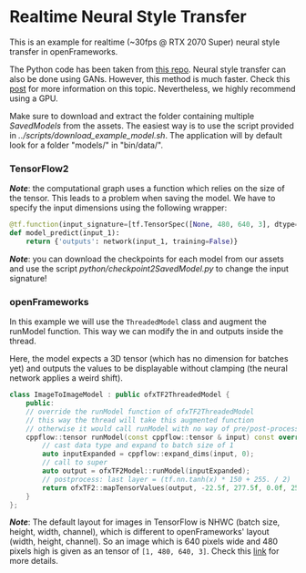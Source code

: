 # Realtime Neural Style Transfer
This is an example for realtime (~30fps @ RTX 2070 Super) neural style transfer in openFrameworks. 

The Python code has been taken from [this repo](https://github.com/cryu854/FastStyle). Neural style transfer can also be done using GANs. However, this method is much faster. Check this [post](https://www.tensorflow.org/tutorials/generative/style_transfer?hl=en) for more information on this topic.
Nevertheless, we highly recommend using a GPU.

Make sure to download and extract the folder containing multiple _SavedModels_ from the assets. The easiest way is to use the script provided in _../scripts/download_example_model.sh_. The application will by default look for a folder "models/" in "bin/data/".

### TensorFlow2 
***Note***: the computational graph uses a function which relies on the size of the tensor. This leads to a problem when saving the model. We have to specify the input dimensions using the following wrapper:
```python
@tf.function(input_signature=[tf.TensorSpec([None, 480, 640, 3], dtype=tf.float32)])
def model_predict(input_1):
    return {'outputs': network(input_1, training=False)}
```
***Note***: you can download the checkpoints for each model from our assets and use the script _python/checkpoint2SavedModel.py_ to change the input signature!

### openFrameworks
In this example we will use the `ThreadedModel` class and augment the runModel function. This way we can modify the in and outputs inside the thread. 

Here, the model expects a 3D tensor (which has no dimension for batches yet) and outputs the values to be displayable without clamping (the neural network applies a weird shift).
```C++
class ImageToImageModel : public ofxTF2ThreadedModel {
    public:
    // override the runModel function of ofxTF2ThreadedModel
    // this way the thread will take this augmented function 
    // otherwise it would call runModel with no way of pre/post-processing
    cppflow::tensor runModel(const cppflow::tensor & input) const override {
	    // cast data type and expand to batch size of 1
	    auto inputExpanded = cppflow::expand_dims(input, 0);
	    // call to super 
	    auto output = ofxTF2Model::runModel(inputExpanded);
	    // postprocess: last layer = (tf.nn.tanh(x) * 150 + 255. / 2)
	    return ofxTF2::mapTensorValues(output, -22.5f, 277.5f, 0.0f, 255.0f);
	}
};
```
***Note***: The default layout for images in TensorFlow is NHWC (batch size, height, width, channel), which is different to openFrameworks' layout (width, height, channel). So an image which is 640 pixels wide and 480 pixels high is given as an tensor of `[1, 480, 640, 3]`.
Check this [link](https://oneapi-src.github.io/oneDNN/understanding_memory_formats.html) for more details.

